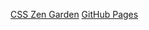 [CSS Zen Garden](http://www.csszengarden.com)
[GitHub Pages](https://alisherbegmatov.github.io/CSS-Zen-Garden/)
